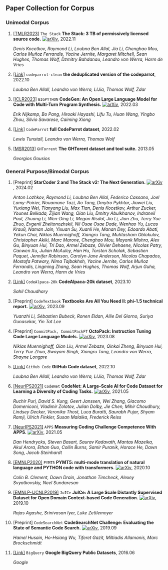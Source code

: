 ## Paper Collection for Corpus

### Unimodal Corpus

1. [[TMLR2023]](https://openreview.net/forum?id=pxpbTdUEpD) `The Stack` **The Stack: 3 TB of permissively licensed source code.** [![arXiv](https://img.shields.io/badge/arXiv-2211.15533-b31b1b.svg)](https://arxiv.org/abs/2211.15533), 2022.11

   *Denis Kocetkov, Raymond Li, Loubna Ben Allal, Jia Li, Chenghao Mou, Carlos Muñoz Ferrandis, Yacine Jernite, Margaret Mitchell, Sean Hughes, Thomas Wolf, Dzmitry Bahdanau, Leandro von Werra, Harm de Vries* 

2. [[Link]](https://huggingface.co/datasets/codeparrot/codeparrot-clean) `codeparrot-clean` **the deduplicated version of the codeparrot**, 2022.10

   *Loubna Ben Allall, Leandro von Werra, LIJia, Thomas Wolf, Zdar*

3. [[ICLR2023]](https://openreview.net/forum?id=iaYcJKpY2B_) `BIGPYTHON` **CodeGen: An Open Large Language Model for Code with Multi-Turn Program Synthesis.** [![arXiv](https://img.shields.io/badge/arXiv-2203.13474-b31b1b.svg)](https://arxiv.org/abs/2203.13474), 2022.03

   *Erik Nijkamp, Bo Pang, Hiroaki Hayashi, Lifu Tu, Huan Wang, Yingbo Zhou, Silvio Savarese, Caiming Xiong*

4. [[Link]](https://huggingface.co/datasets/transformersbook/codeparrot) `CodeParrot` **full CodeParrot dataset**, 2022.02

   *Lewis Tunstall, Leandro von Werra, Thomas Wolf*

5. [[MSR2013]](https://ieeexplore.ieee.org/abstract/document/6624034) `GHTorrent` **The GHTorent dataset and tool suite.** 2013.05

   *Georgios Gousios*


### General Purpose/Bimodal Corpus

1. [Preprint] **StarCoder 2 and The Stack v2: The Next Generation.** [![arXiv](https://img.shields.io/badge/arXiv-2401.14196-b31b1b.svg)](https://arxiv.org/abs/2402.19173), 2024.02

   *Anton Lozhkov, Raymond Li, Loubna Ben Allal, Federico Cassano, Joel Lamy-Poirier, Nouamane Tazi, Ao Tang, Dmytro Pykhtar, Jiawei Liu, Yuxiang Wei, Tianyang Liu, Max Tian, Denis Kocetkov, Arthur Zucker, Younes Belkada, Zijian Wang, Qian Liu, Dmitry Abulkhanov, Indraneil Paul, Zhuang Li, Wen-Ding Li, Megan Risdal, Jia Li, Jian Zhu, Terry Yue Zhuo, Evgenii Zheltonozhskii, Nii Osae Osae Dade, Wenhao Yu, Lucas Krauß, Naman Jain, Yixuan Su, Xuanli He, Manan Dey, Edoardo Abati, Yekun Chai, Niklas Muennighoff, Xiangru Tang, Muhtasham Oblokulov, Christopher Akiki, Marc Marone, Chenghao Mou, Mayank Mishra, Alex Gu, Binyuan Hui, Tri Dao, Armel Zebaze, Olivier Dehaene, Nicolas Patry, Canwen Xu, Julian McAuley, Han Hu, Torsten Scholak, Sebastien Paquet, Jennifer Robinson, Carolyn Jane Anderson, Nicolas Chapados, Mostofa Patwary, Nima Tajbakhsh, Yacine Jernite, Carlos Muñoz Ferrandis, Lingming Zhang, Sean Hughes, Thomas Wolf, Arjun Guha, Leandro von Werra, Harm de Vries*

1. [[Link]](https://huggingface.co/datasets/sahil2801/CodeAlpaca-20k) `CodeAlpaca-20k` **CodeAlpaca-20k dataset**, 2023.10

   *Sahil Chaudhary*
   
2. [Preprint] `CodeTextbook` **Textbooks Are All You Need II: phi-1.5 technical report.** [![arXiv](https://img.shields.io/badge/arXiv-2309.05463-b31b1b.svg)](https://arxiv.org/abs/2309.05463), 2023.09

   *Yuanzhi Li, Sébastien Bubeck, Ronen Eldan, Allie Del Giorno, Suriya Gunasekar, Yin Tat Lee* 

3. [Preprint] `CommitPack, CommitPackFT` **OctoPack: Instruction Tuning Code Large Language Models.** [![arXiv](https://img.shields.io/badge/arXiv-2308.07124-b31b1b.svg)](https://arxiv.org/abs/2308.07124), 2023.08

   *Niklas Muennighoff, Qian Liu, Armel Zebaze, Qinkai Zheng, Binyuan Hui, Terry Yue Zhuo, Swayam Singh, Xiangru Tang, Leandro von Werra, Shayne Longpre* 

4. [[Link]](https://huggingface.co/datasets/codeparrot/github-code) `GitHub Code` **GitHub Code dataset**, 2022.10

   *Loubna Ben Allall, Leandro von Werra, LIJia, Thomas Wolf, Zdar*

5. [[NeurIPS2021]](https://openreview.net/forum?id=6vZVBkCDrHT) `CodeNet` **CodeNet: A Large-Scale AI for Code Dataset for Learning a Diversity of Coding Tasks.** [![arXiv](https://img.shields.io/badge/arXiv-2105.12655-b31b1b.svg)](https://arxiv.org/abs/2105.12655), 2021.05

   *Ruchir Puri, David S. Kung, Geert Janssen, Wei Zhang, Giacomo Domeniconi, Vladimir Zolotov, Julian Dolby, Jie Chen, Mihir Choudhury, Lindsey Decker, Veronika Thost, Luca Buratti, Saurabh Pujar, Shyam Ramji, Ulrich Finkler, Susan Malaika, Frederick Reiss*

6. [[NeurIPS2021]](https://openreview.net/forum?id=sD93GOzH3i5) `APPS` **Measuring Coding Challenge Competence With APPS.** [![arXiv](https://img.shields.io/badge/arXiv-2105.09938-b31b1b.svg)](https://arxiv.org/abs/2105.09938), 2021.05

   *Dan Hendrycks, Steven Basart, Saurav Kadavath, Mantas Mazeika, Akul Arora, Ethan Guo, Collin Burns, Samir Puranik, Horace He, Dawn Song, Jacob Steinhardt*

7. [[EMNLP2020]](https://aclanthology.org/2020.emnlp-main.728/) `PYMT5` **PYMT5: multi-mode translation of natural language and PYTHON code with transformers.** [![arXiv](https://img.shields.io/badge/arXiv-2010.03150-b31b1b.svg)](https://arxiv.org/abs/2010.03150), 2020.10

   *Colin B. Clement, Dawn Drain, Jonathan Timcheck, Alexey Svyatkovskiy, Neel Sundaresan* 

8. [[EMNLP-IJCNLP2019]](https://aclanthology.org/D19-1546/) `JuICe` **JuICe: A Large Scale Distantly Supervised Dataset for Open Domain Context-based Code Generation.** [![arXiv](https://img.shields.io/badge/arXiv-1910.02216-b31b1b.svg)](https://arxiv.org/abs/1910.02216), 2019.10

   *Rajas Agashe, Srinivasan Iyer, Luke Zettlemoyer* 

9. [Preprint] `CodeSearchNet` **CodeSearchNet Challenge: Evaluating the State of Semantic Code Search.** [![arXiv](https://img.shields.io/badge/arXiv-1909.09436-b31b1b.svg)](https://arxiv.org/abs/1909.09436), 2019.09

   *Hamel Husain, Ho-Hsiang Wu, Tiferet Gazit, Miltiadis Allamanis, Marc Brockschmidt* 

10. [[Link]](https://cloud.google.com/bigquery/public-data) `BigQuery` **Google BigQuery Public Datasets**, 2016.06

    *Google*

